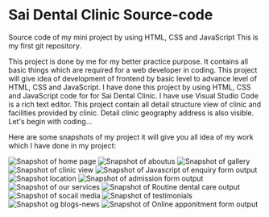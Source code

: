 # Sai Dental Clinic Source-code
Source code of my mini project by using HTML, CSS and JavaScript
This is my first git repository.

This project is done by me for my better practice purpose. It contains all basic things which are required for a web developer in coding. This project will give idea of development of frontend by basic level to advance level of HTML, CSS and JavaScript. I have done this project by using HTML, CSS and JavaScript code for for Sai Dental Clinic. I have use Visual Studio Code is a rich text editor. This project contain all detail structure view of clinic and facilities provided by clinic. Detail clinic geography address is also visible. Let's begin with coding...

Here are some snapshots of my project it will give you all idea of my work which I have done in my project:

![Snapshot of home page](https://github.com/user-attachments/assets/c2e92454-e330-4ca7-b1d8-fb0b612875bb)
![Snapshot of aboutus](https://github.com/user-attachments/assets/d8f76306-5926-47d4-82da-786a7afffa95)
![Snapshot of gallery](https://github.com/user-attachments/assets/ee97c8f2-c0ef-466c-bc98-131f79c957b7)
![Snapshot of clinic view](https://github.com/user-attachments/assets/0a9f5331-d939-42e5-88a1-b685f42b97c6)
![Snapshot of Javascript of enquiry form output](https://github.com/user-attachments/assets/f3902fad-8e17-4c7f-8ae9-5bc479d4c698)
![Snapshot location](https://github.com/user-attachments/assets/a9f115b3-92df-4734-8630-f9932655adbe)
![Snapshot of admission form output](https://github.com/user-attachments/assets/acd7ca3f-00bd-46c0-9482-2e89e96ab0f2)
![Snapshot of our services](https://github.com/user-attachments/assets/6b841472-ec67-4d8c-acbc-e0e0a6e9c305)
![Snapshot of Routine dental care output](https://github.com/user-attachments/assets/97d95dd2-4b49-4a13-a3c8-2c15de906c74)
![Snapshot of socail media](https://github.com/user-attachments/assets/66be7ef6-00a1-4e9a-be50-31d1c1a5c523)
![Snapshot of testimonials](https://github.com/user-attachments/assets/6f2c3c7d-fe36-4e7e-96ee-2e84439425f7)
![Snapshot og blogs-news](https://github.com/user-attachments/assets/6821fc7b-e0cc-4b61-b6d5-2d6bbe088b3b)
![Snapshot of Online apponitment form output](https://github.com/user-attachments/assets/17468da6-9642-477c-ab23-f6e61ef90cc0)
















